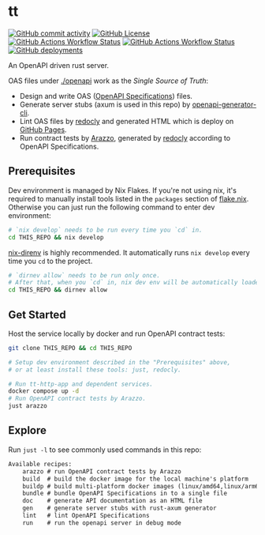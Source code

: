 # tt

[![GitHub commit activity](https://img.shields.io/github/commit-activity/m/whisperpine/tt)](https://github.com/whisperpine/tt/commits/main/)
[![GitHub License](https://img.shields.io/github/license/whisperpine/tt)](https://github.com/whisperpine/tt/blob/main/LICENSE)
[![GitHub Actions Workflow Status](https://img.shields.io/github/actions/workflow/status/whisperpine/tt/checks.yml?label=checks)](https://github.com/whisperpine/tt/actions/workflows/checks.yml)
[![GitHub Actions Workflow Status](https://img.shields.io/github/actions/workflow/status/whisperpine/tt/build.yml)](https://github.com/whisperpine/tt/actions/workflows/build.yml)
[![GitHub deployments](https://img.shields.io/github/deployments/whisperpine/tt/github-pages?label=pages)](https://github.com/whisperpine/tt/deployments/github-pages)

An OpenAPI driven rust server.

OAS files under [./openapi](./openapi/) work as the *Single Source of Truth*:

- Design and write OAS ([OpenAPI Specifications](https://www.openapis.org/)) files.
- Generate server stubs (axum is used in this repo) by [openapi-generator-cli](https://github.com/OpenAPITools/openapi-generator).
- Lint OAS files by [redocly](https://github.com/Redocly/redocly-cli)
  and generated HTML which is deploy on [GitHub Pages](https://whisperpine.github.io/tt/).
- Run contract tests by [Arazzo](https://www.openapis.org/arazzo-specification),
  generated by [redocly](https://github.com/Redocly/redocly-cli)
  according to OpenAPI Specifications.

## Prerequisites

Dev environment is managed by Nix Flakes.
If you're not using nix, it's required to manually install tools listed in the
`packages` section of [flake.nix](./flake.nix).
Otherwise you can just run the following command to enter dev environment:

```sh
# `nix develop` needs to be run every time you `cd` in.
cd THIS_REPO && nix develop
```

[nix-direnv](https://github.com/nix-community/nix-direnv)
is highly recommended.
It automatically runs `nix develop` every
time you `cd` to the project.

```sh
# `dirnev allow` needs to be run only once.
# After that, when you `cd` in, nix dev env will be automatically loaded.
cd THIS_REPO && dirnev allow
```

## Get Started

Host the service locally by docker and run OpenAPI contract tests:

```sh
git clone THIS_REPO && cd THIS_REPO

# Setup dev environment described in the "Prerequisites" above,
# or at least install these tools: just, redocly.

# Run tt-http-app and dependent services.
docker compose up -d
# Run OpenAPI contract tests by Arazzo.
just arazzo
```

## Explore

Run `just -l` to see commonly used commands in this repo:

```txt
Available recipes:
    arazzo # run OpenAPI contract tests by Arazzo
    build  # build the docker image for the local machine's platform
    buildp # build multi-platform docker images (linux/amd64,linux/arm64)
    bundle # bundle OpenAPI Specifications in to a single file
    doc    # generate API documentation as an HTML file
    gen    # generate server stubs with rust-axum generator
    lint   # lint OpenAPI Specifications
    run    # run the openapi server in debug mode
```
